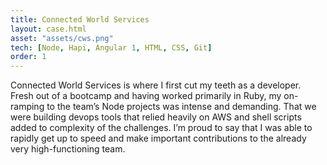 ```yaml
---
title: Connected World Services
layout: case.html
asset: "assets/cws.png"
tech: [Node, Hapi, Angular 1, HTML, CSS, Git]
order: 1
---
```


Connected World Services is where I first cut my teeth as a developer. Fresh out of a bootcamp and having worked primarily in Ruby, my on-ramping to the team’s Node projects was intense and demanding. That we were building devops tools that relied heavily on AWS and shell scripts added to complexity of the challenges. I’m proud to say that I was able to rapidly get up to speed and make important contributions to the already very high-functioning team.
